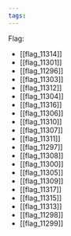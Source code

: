 ```yaml
---
tags:
---
```

Flag:
- [[flag_11314]]
- [[flag_11301]]
- [[flag_11296]]
- [[flag_11303]]
- [[flag_11312]]
- [[flag_11304]]
- [[flag_11316]]
- [[flag_11306]]
- [[flag_11310]]
- [[flag_11307]]
- [[flag_11311]]
- [[flag_11297]]
- [[flag_11308]]
- [[flag_11300]]
- [[flag_11305]]
- [[flag_11309]]
- [[flag_11317]]
- [[flag_11315]]
- [[flag_11313]]
- [[flag_11298]]
- [[flag_11299]]
